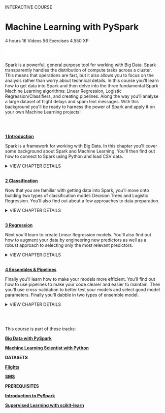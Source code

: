 INTERACTIVE COURSE
# Machine Learning with PySpark

4 hours
16 Videos
56 Exercises
4,550 XP

<img src="style-course-description.svg" width="180" height="30" alt="css-in-readme">

Spark is a powerful, general purpose tool for working with Big Data. Spark transparently handles the distribution of compute tasks across a cluster. This means that operations are fast, but it also allows you to focus on the analysis rather than worry about technical details. In this course you'll learn how to get data into Spark and then delve into the three fundamental Spark Machine Learning algorithms: Linear Regression, Logistic Regression/Classifiers, and creating pipelines. Along the way you'll analyse a large dataset of flight delays and spam text messages. With this background you'll be ready to harness the power of Spark and apply it on your own Machine Learning projects!

<br><br>

[**1 Introduction**](https://github.com/Torregu/DataCamp/tree/main/Courses/Machine%20Learning/Python/Introduction%20to%20Python/1%20Introduction)

Spark is a framework for working with Big Data. In this chapter you'll cover some background about Spark and Machine Learning. You'll then find out how to connect to Spark using Python and load CSV data.

<details>
<summary>VIEW CHAPTER DETAILS</summary>

   + [Machine Learning & Spark](1%20Introduction/1.%20Machine%20Learning%20&%20Spark) ------------------------------------------------------------------------------------------------ 50 xp
  + [Characteristics of Spark](1%20Introduction/2.%20Characteristics%20of%20Spark) --------------------------------------------------------------------------------------------------- 50 xp
  + [Components in a Spark Cluster](1%20Introduction/3.%20Components%20in%20a%20Spark%20Cluster) ------------------------------------------------------------------------------------------- 50 xp
  + [Connecting to Spark](1%20Introduction/4.%20Connecting%20to%20Spark) ------------------------------------------------------------------------------------------------------ 50 xp
  + [Location of Spark master](1%20Introduction/5.%20Location%20of%20Spark%20master) ------------------------------------------------------------------------------------------------- 50 xp
  + [Creating a SparkSession](1%20Introduction/6.%20Creating%20a%20SparkSession) ------------------------------------------------------------------------------------------------- 100 xp
  + [Loading Data](1%20Introduction/7.%20Loading%20Data) ------------------------------------------------------------------------------------------------------------- 50 xp
  + [Loading flights data](1%20Introduction/8.%20Loading%20flights%20data) ----------------------------------------------------------------------------------------------------- 100 xp
  + [Loading SMS spam data](1%20Introduction/9.%20Loading%20SMS%20spam%20data) ------------------------------------------------------------------------------------------------ 100 xp
</details>

<br>

[**2 Classification**](https://github.com/Torregu/DataCamp/tree/main/Courses/Machine%20Learning/Python/Machine%20Learning%20with%20PySpark/2%20Classification)

Now that you are familiar with getting data into Spark, you'll move onto building two types of classification model: Decision Trees and Logistic Regression. You'll also find out about a few approaches to data preparation.

<details>
<summary>VIEW CHAPTER DETAILS</summary>

  + [Data Preparation](2%20Classification/1.%20Data%20Preparation) ----------------------------------------------------------------------------------------------------------- 50 xp
  + [Removing columns and rows](2%20Classification/2.%20Removing%20columns%20and%20rows) --------------------------------------------------------------------------------------------- 100 xp
  + [Column manipulation](2%20Classification/3.%20Column%20manipulation) ---------------------------------------------------------------------------------------------------- 100 xp
  + [Categorical columns](2%20Classification/4.%20Categorical%20columns) ----------------------------------------------------------------------------------------------------- 100 xp
  + [Assembling columns](2%20Classification/5.%20Assembling%20columns) ----------------------------------------------------------------------------------------------------- 100 xp
  + [Decision Tree](2%20Classification/6.%20Decision%20Tree) -------------------------------------------------------------------------------------------------------------- 50 xp
  + [Train/test split](2%20Classification/7.%20Train/test%20split) ------------------------------------------------------------------------------------------------------------ 100 xp
  + [Build a Decision Tree](2%20Classification/8.%20Build%20a%20Decision%20Tree) ----------------------------------------------------------------------------------------------------- 100 xp
  + [Evaluate the Decision Tree](2%20Classification/9.%20Evaluate%20the%20Decision%20Tree) ----------------------------------------------------------------------------------------------- 100 xp
  + [Logistic Regression](2%20Classification/10.%20Logistic%20Regression) -------------------------------------------------------------------------------------------------------- 50 xp
  + [Build a Logistic Regression model](2%20Classification/11.%20Build%20a%20Logistic%20Regression%20model) --------------------------------------------------------------------------------------- 100 xp
  + [Evaluate the Logistic Regression model](2%20Classification/12.%20Evaluate%20the%20Logistic%20Regression%20model) --------------------------------------------------------------------------------- 100 xp
  + [Turning Text into Tables](2%20Classification/13.%20Turning%20Text%20into%20Tables) --------------------------------------------------------------------------------------------------- 50 xp
  + [Punctuation, numbers and tokens](2%20Classification/14.%20Punctuation,%20numbers%20and%20tokens) --------------------------------------------------------------------------------------- 100 xp
  + [Stop words and hashing](2%20Classification/15.%20Stop%20words%20and%20hashing) ------------------------------------------------------------------------------------------------- 100 xp
  + [Training a spam classifier](2%20Classification/16.%20Training%20a%20spam%20classifier) ------------------------------------------------------------------------------------------------ 100 xp
</details>

<br>

[**3 Regression**](https://github.com/Torregu/DataCamp/tree/main/Courses/Machine%20Learning/Python/Machine%20Learning%20with%20PySpark/3%20Regression)

Next you'll learn to create Linear Regression models. You'll also find out how to augment your data by engineering new predictors as well as a robust approach to selecting only the most relevant predictors.

<details>
<summary>VIEW CHAPTER DETAILS</summary>
  
  + [One-Hot Encoding](3%20Regression/1.%20One-Hot%20Encoding) --------------------------------------------------------------------------------------------------------- 50 xp
  + [Encoding flight origin](3%20Regression/2.%20Encoding%20flight%20origin) ---------------------------------------------------------------------------------------------------- 100 xp
  + [Encoding shirt sizes](3%20Regression/3.%20Encoding%20shirt%20sizes) ------------------------------------------------------------------------------------------------------- 50 xp
  + [Regression](3%20Regression/4.%20Regression) ----------------------------------------------------------------------------------------------------------------- 50 xp
  + [Flight duration model: Just distance](3%20Regression/5.%20Flight%20duration%20model%20I%20Just%20distance) ------------------------------------------------------------------------------------ 100 xp
  + [Interpreting the coefficients](3%20Regression/6.%20Interpreting%20the%20coefficients) --------------------------------------------------------------------------------------------- 100 xp
  + [Flight duration model: Adding origin airport](3%20Regression/7.%20Flight%20duration%20model%20I%20Adding%20origin%20airport) --------------------------------------------------------------------------- 100 xp
  + [Interpreting coefficients](3%20Regression/8.%20Interpreting%20coefficients) ------------------------------------------------------------------------------------------------- 100 xp
  + [Bucketing & Engineering](3%20Regression/9.%20Bucketing%20&%20Engineering) ------------------------------------------------------------------------------------------------- 50 xp
  + [Bucketing departure time](3%20Regression/10.%20Bucketing%20departure%20time) ----------------------------------------------------------------------------------------------- 100 xp
  + [Flight duration model: Adding departure time](3%20Regression/11.%20Flight%20duration%20model%20I%20Adding%20departure%20time) ------------------------------------------------------------------------- 100 xp
  + [Regularization](3%20Regression/12.%20Regularization) ------------------------------------------------------------------------------------------------------------- 50 xp
  + [Flight duration model: More features!](3%20Regression/13.%20Flight%20duration%20model%20I%20More%20features!) ---------------------------------------------------------------------------------- 100 xp
  + [Flight duration model: Regularization!](3%20Regression/14.%20Flight%20duration%20model%20I%20Regularization!) ---------------------------------------------------------------------------------- 100 xp
</details>

<br>

[**4 Ensembles & Pipelines**](https://github.com/Torregu/DataCamp/tree/main/Courses/Machine%20Learning/Python/Machine%20Learning%20with%20PySpark/4%20Ensembles%20&%20Pipelines)

Finally you'll learn how to make your models more efficient. You'll find out how to use pipelines to make your code clearer and easier to maintain. Then you'll use cross-validation to better test your models and select good model parameters. Finally you'll dabble in two types of ensemble model.

<details>
<summary>VIEW CHAPTER DETAILS</summary>
  
  + [Pipeline](4%20Ensembles%20&%20Pipelines/1.%20Pipeline) -------------------------------------------------------------------------------------------------------------------- 50 xp
  + [Flight duration model: Pipeline stages](4%20Ensembles%20&%20Pipelines/2.%20Flight%20duration%20model%20I%20Pipeline%20stages) ----------------------------------------------------------------------------------- 100 xp
  + [Flight duration model: Pipeline model](4%20Ensembles%20&%20Pipelines/3.%20Flight%20duration%20model%20I%20Pipeline%20model) ----------------------------------------------------------------------------------- 100 xp
  + [SMS spam pipeline](4%20Ensembles%20&%20Pipelines/4.%20SMS%20spam%20pipeline) ------------------------------------------------------------------------------------------------------- 100 xp
  + [Cross-Validation](4%20Ensembles%20&%20Pipelines/5.%20Cross-Validation) ----------------------------------------------------------------------------------------------------------- 50 xp
  + [Cross validating simple flight duration model](4%20Ensembles%20&%20Pipelines/6.%20Cross%20validating%20simple%20flight%20duration%20model) --------------------------------------------------------------------------- 100 xp
  + [Cross validating flight duration model pipeline](4%20Ensembles%20&%20Pipelines/7.%20Cross%20validating%20flight%20duration%20model%20pipeline) ------------------------------------------------------------------------- 100 xp
  + [Grid Search](4%20Ensembles%20&%20Pipelines/8.%20Grid%20Search) ---------------------------------------------------------------------------------------------------------------- 50 xp
  + [Optimizing flights linear regression](4%20Ensembles%20&%20Pipelines/9.%20Optimizing%20flights%20linear%20regression) ------------------------------------------------------------------------------------- 100 xp
  + [Dissecting the best flight duration model](4%20Ensembles%20&%20Pipelines/10.%20Dissecting%20the%20best%20flight%20duration%20model) ------------------------------------------------------------------------------- 100 xp
  + [SMS spam optimised](4%20Ensembles%20&%20Pipelines/11.%20SMS%20spam%20optimised) ----------------------------------------------------------------------------------------------------- 100 xp
  + [How many models for grid search?](4%20Ensembles%20&%20Pipelines/12.%20How%20many%20models%20for%20grid%20search) --------------------------------------------------------------------------------------- 50 xp
  + [Ensemble](4%20Ensembles%20&%20Pipelines/13.%20Ensemble) ------------------------------------------------------------------------------------------------------------------ 50 xp
  + [Delayed flights with Gradient-Boosted Trees](4%20Ensembles%20&%20Pipelines/14.%20Delayed%20flights%20with%20Gradient-Boosted%20Trees) ---------------------------------------------------------------------------- 100 xp
  + [Delayed flights with a Random Forest](4%20Ensembles%20&%20Pipelines/15.%20Delayed%20flights%20with%20a%20Random%20Forest) ----------------------------------------------------------------------------------- 100 xp
  + [Evaluating Random Forest](4%20Ensembles%20&%20Pipelines/16.%20Evaluating%20Random%20Forest) ----------------------------------------------------------------------------------------------- 100 xp
  + [Closing thoughts](4%20Ensembles%20&%20Pipelines/17.%20Closing%20thoughts) ---------------------------------------------------------------------------------------------------------- 50 xp
</details>

<br><br>

This course is part of these tracks:

[**Big Data with PySpark**](https://github.com/Torregu/DataCamp/tree/main/Tracks/Skill%20Tracks/Python/Big%20Data%20with%20PySpark)

[**Machine Learning Scientist with Python**](https://github.com/Torregu/DataCamp/tree/main/Tracks/Career%20Tracks/Python/Machine%20Learning%20Scientist%20with%20Python)

**DATASETS**

[**Flights**](https://github.com/Torregu/DataCamp/tree/main/Courses/Machine%20Learning/Python/Machine%20Learning%20with%20PySpark/datasets/flights.csv?raw=true)

[**SMS**](https://github.com/Torregu/DataCamp/tree/main/Courses/Machine%20Learning/Python/Machine%20Learning%20with%20PySpark/datasets/sms.csv?raw=true)

**PREREQUISITES**

[**Introduction to PySpark**](https://github.com/Torregu/DataCamp/blob/main/Courses/Programming/Python/Introduction%20to%20PySpark)

[**Supervised Learning with scikit-learn**](https://github.com/Torregu/DataCamp/blob/main/Courses/Machine%20Learning/Python/Supervised%20Learning%20with%20scikit-learn)
